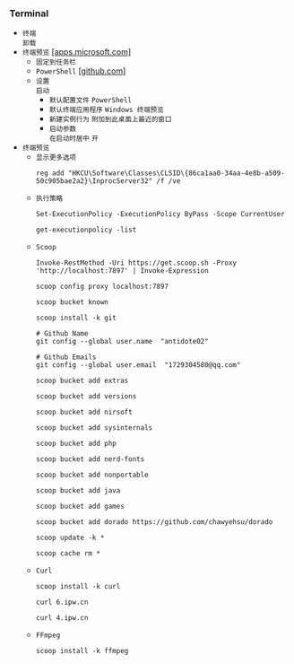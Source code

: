 ### Terminal
* `终端`  
`卸载`
* `终端预览` [[apps.microsoft.com]](https://apps.microsoft.com/detail/9n8g5rfz9xk3?hl=zh-cn&gl=CN)
  * `固定到任务栏`
  * `PowerShell` [[github.com]](https://github.com/PowerShell/PowerShell/releases)
  * `设置`  
`启动`  
    * `默认配置文件` `PowerShell`
    * `默认终端应用程序` `Windows 终端预览`
    * `新建实例行为` `附加到此桌面上最近的窗口`
    * `启动参数`  
`在启动时居中` `开`
* `终端预览`
  * `显示更多选项`
    ```
    reg add "HKCU\Software\Classes\CLSID\{86ca1aa0-34aa-4e8b-a509-50c905bae2a2}\InprocServer32" /f /ve
    ```
  * `执行策略`
    ```
    Set-ExecutionPolicy -ExecutionPolicy ByPass -Scope CurrentUser

    get-executionpolicy -list
    ```
  * `Scoop`
    ```
    Invoke-RestMethod -Uri https://get.scoop.sh -Proxy 'http://localhost:7897' | Invoke-Expression

    scoop config proxy localhost:7897

    scoop bucket known

    scoop install -k git

    # Github Name
    git config --global user.name  "antidote02"

    # Github Emails
    git config --global user.email  "1729304580@qq.com"

    scoop bucket add extras

    scoop bucket add versions

    scoop bucket add nirsoft

    scoop bucket add sysinternals

    scoop bucket add php

    scoop bucket add nerd-fonts

    scoop bucket add nonportable

    scoop bucket add java

    scoop bucket add games

    scoop bucket add dorado https://github.com/chawyehsu/dorado

    scoop update -k *

    scoop cache rm *
    ```
  * `Curl`
    ```
    scoop install -k curl

    curl 6.ipw.cn

    curl 4.ipw.cn
    ```
  * `FFmpeg`
    ```
    scoop install -k ffmpeg
    ```